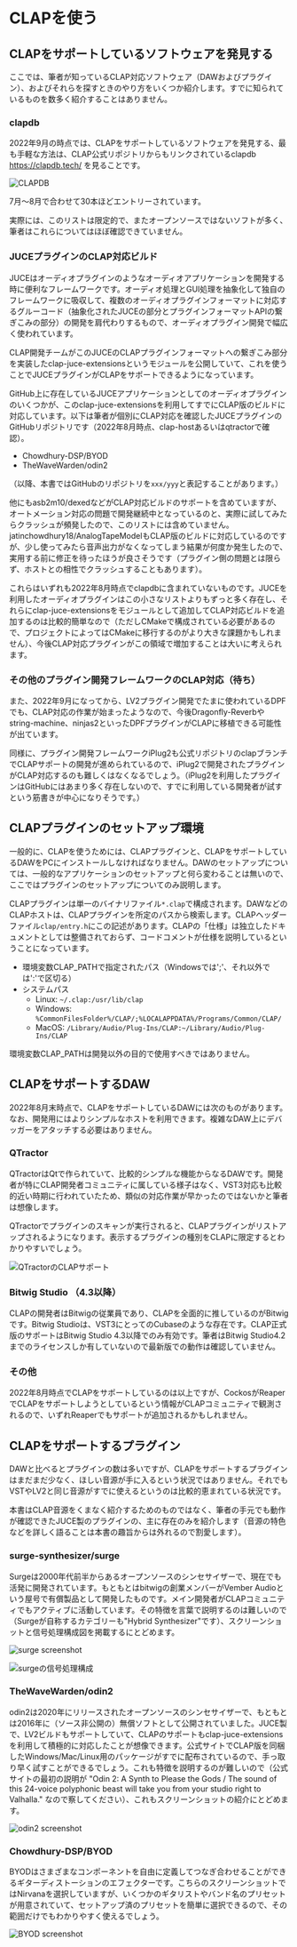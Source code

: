 
# CLAPを使う

## CLAPをサポートしているソフトウェアを発見する

ここでは、筆者が知っているCLAP対応ソフトウェア（DAWおよびプラグイン）、およびそれらを探すときのやり方をいくつか紹介します。すでに知られているものを数多く紹介することはありません。

### clapdb

2022年9月の時点では、CLAPをサポートしているソフトウェアを発見する、最も手軽な方法は、CLAP公式リポジトリからもリンクされているclapdb https://clapdb.tech/ を見ることです。

![CLAPDB](./images/clapdb.png)

7月〜8月で合わせて30本ほどエントリーされています。

実際には、このリストは限定的で、またオープンソースではないソフトが多く、筆者はこれらについてはほぼ確認できていません。

### JUCEプラグインのCLAP対応ビルド

JUCEはオーディオプラグインのようなオーディオアプリケーションを開発する時に便利なフレームワークです。オーディオ処理とGUI処理を抽象化して独自のフレームワークに吸収して、複数のオーディオプラグインフォーマットに対応するグルーコード（抽象化されたJUCEの部分とプラグインフォーマットAPIの繋ぎこみの部分）の開発を肩代わりするもので、オーディオプラグイン開発で幅広く使われています。

CLAP開発チームがこのJUCEのCLAPプラグインフォーマットへの繋ぎこみ部分を実装したclap-juce-extensionsというモジュールを公開していて、これを使うことでJUCEプラグインがCLAPをサポートできるようになっています。

GitHub上に存在しているJUCEアプリケーションとしてのオーディオプラグインのいくつかが、このclap-juce-extensionsを利用してすでにCLAP版のビルドに対応しています。以下は筆者が個別にCLAP対応を確認したJUCEプラグインのGitHubリポジトリです（2022年8月時点、clap-hostあるいはqtractorで確認）。

- Chowdhury-DSP/BYOD
-  TheWaveWarden/odin2

（以降、本書ではGitHubのリポジトリを`xxx/yyy`と表記することがあります。）

他にもasb2m10/dexedなどがCLAP対応ビルドのサポートを含めていますが、オートメーション対応の問題で開発継続中となっているのと、実際に試してみたらクラッシュが頻発したので、このリストには含めていません。jatinchowdhury18/AnalogTapeModelもCLAP版のビルドに対応しているのですが、少し使ってみたら音声出力がなくなってしまう結果が何度か発生したので、実用する前に修正を待ったほうが良さそうです（プラグイン側の問題とは限らず、ホストとの相性でクラッシュすることもあります）。

これらはいずれも2022年8月時点でclapdbに含まれていないものです。JUCEを利用したオーディオプラグインはこの小さなリストよりもずっと多く存在し、それらにclap-juce-extensionsをモジュールとして追加してCLAP対応ビルドを追加するのは比較的簡単なので（ただしCMakeで構成されている必要があるので、プロジェクトによってはCMakeに移行するのがより大きな課題かもしれません）、今後CLAP対応プラグインがこの領域で増加することは大いに考えられます。

### その他のプラグイン開発フレームワークのCLAP対応（待ち）

また、2022年9月になってから、LV2プラグイン開発でたまに使われているDPFでも、CLAP対応の作業が始まったようなので、今後Dragonfly-Reverbやstring-machine、ninjas2といったDPFプラグインがCLAPに移植できる可能性が出ています。

同様に、プラグイン開発フレームワークiPlug2も公式リポジトリのclapブランチでCLAPサポートの開発が進められているので、iPlug2で開発されたプラグインがCLAP対応するのも難しくはなくなるでしょう。（iPlug2を利用したプラグインはGitHubにはあまり多く存在しないので、すでに利用している開発者が試すという筋書きが中心になりそうです。）

## CLAPプラグインのセットアップ環境

一般的に、CLAPを使うためには、CLAPプラグインと、CLAPをサポートしているDAWをPCにインストールしなければなりません。DAWのセットアップについては、一般的なアプリケーションのセットアップと何ら変わることは無いので、ここではプラグインのセットアップについてのみ説明します。

CLAPプラグインは単一のバイナリファイル`*.clap`で構成されます。DAWなどのCLAPホストは、CLAPプラグインを所定のパスから検索します。CLAPヘッダーファイル`clap/entry.h`にこの記述があります。CLAPの「仕様」は独立したドキュメントとしては整備されておらず、コードコメントが仕様を説明しているということになっています。

- 環境変数CLAP_PATHで指定されたパス（Windowsでは';'、それ以外では':'で区切る）
- システムパス
  - Linux: `~/.clap:/usr/lib/clap`
  - Windows: `%CommonFilesFolder%/CLAP/;%LOCALAPPDATA%/Programs/Common/CLAP/`
  - MacOS: `/Library/Audio/Plug-Ins/CLAP:~/Library/Audio/Plug-Ins/CLAP`

環境変数CLAP_PATHは開発以外の目的で使用すべきではありません。

## CLAPをサポートするDAW

2022年8月末時点で、CLAPをサポートしているDAWには次のものがあります。なお、開発用にはよりシンプルなホストを利用できます。複雑なDAW上にデバッガーをアタッチする必要はありません。

### QTractor

QTractorはQtで作られていて、比較的シンプルな機能からなるDAWです。開発者が特にCLAP開発者コミュニティに属している様子はなく、VST3対応も比較的近い時期に行われていたため、類似の対応作業が早かったのではないかと筆者は想像します。

QTractorでプラグインのスキャンが実行されると、CLAPプラグインがリストアップされるようになります。表示するプラグインの種別をCLAPに限定するとわかりやすいでしょう。

![QTractorのCLAPサポート](./images/qtractor.png)

### Bitwig Studio （4.3以降）

CLAPの開発者はBitwigの従業員であり、CLAPを全面的に推しているのがBitwigです。Bitwig Studioは、VST3にとってのCubaseのような存在です。CLAP正式版のサポートはBitwig Studio 4.3以降でのみ有効です。筆者はBitwig Studio4.2までのライセンスしか有していないので最新版での動作は確認していません。

### その他

2022年8月時点でCLAPをサポートしているのは以上ですが、CockosがReaperでCLAPをサポートしようとしているという情報がCLAPコミュニティで観測されるので、いずれReaperでもサポートが追加されるかもしれません。

## CLAPをサポートするプラグイン

DAWと比べるとプラグインの数は多いですが、CLAPをサポートするプラグインはまだまだ少なく、ほしい音源が手に入るという状況ではありません。それでもVSTやLV2と同じ音源がすでに使えるというのは比較的恵まれている状況です。

本書はCLAP音源をくまなく紹介するためのものではなく、筆者の手元でも動作が確認できたJUCE製のプラグインの、主に存在のみを紹介します（音源の特色などを詳しく語ることは本書の趣旨からは外れるので割愛します）。

### surge-synthesizer/surge

Surgeは2000年代前半からあるオープンソースのシンセサイザーで、現在でも活発に開発されています。もともとはbitwigの創業メンバーがVember Audioという屋号で有償製品として開発したものです。メイン開発者がCLAPコミュニティでもアクティブに活動しています。その特徴を言葉で説明するのは難しいので（Surgeが自称するカテゴリーも"Hybrid Synthesizer"です）、スクリーンショットと信号処理構成図を掲載するにとどめます。

![surge screenshot](./images/surge.png)

![surgeの信号処理構成](./images/surge_signal_flow.png)

### TheWaveWarden/odin2

odin2は2020年にリリースされたオープンソースのシンセサイザーで、もともとは2016年に（ソース非公開の）無償ソフトとして公開されていました。JUCE製で、LV2ビルドもサポートしていて、CLAPのサポートもclap-juce-extensionsを利用して積極的に対応したことが想像できます。公式サイトでCLAP版を同梱したWindows/Mac/Linux用のパッケージがすでに配布されているので、手っ取り早く試すことができるでしょう。これも特徴を説明するのが難しいので（公式サイトの最初の説明が "Odin 2: A Synth to Please the Gods / The sound of this 24-voice polyphonic beast will take you from your studio right to Valhalla." なので察してください）、これもスクリーンショットの紹介にとどめます。

![odin2 screenshot](./images/odin2.png)

### Chowdhury-DSP/BYOD

BYODはさまざまなコンポーネントを自由に定義してつなぎ合わせることができるギターディストーションのエフェクターです。こちらのスクリーンショットではNirvanaを選択していますが、いくつかのギタリストやバンド名のプリセットが用意されていて、セットアップ済のプリセットを簡単に選択できるので、その範囲だけでもわかりやすく使えるでしょう。

![BYOD screenshot](./images/byod.png)

